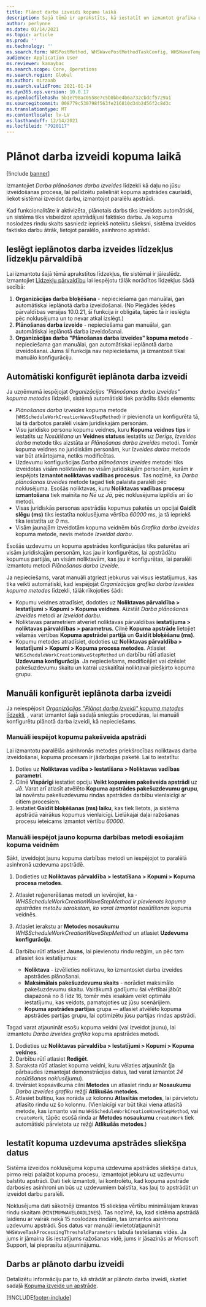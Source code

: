 ```yaml
---
title: Plānot darba izveidi kopuma laikā
description: Šajā tēmā ir aprakstīts, kā iestatīt un izmantot grafika darba izveides kopuma apstrādes metodi.
author: perlynne
ms.date: 01/14/2021
ms.topic: article
ms.prod: ''
ms.technology: ''
ms.search.form: WHSPostMethod, WHSWavePostMethodTaskConfig, WHSWaveTemplateTable, WHSParameters, WHSWaveTableListPage, WHSWorkTableListPage, WHSWorkTable, BatchJobEnhanced, WHSPlannedWorkOrder
audience: Application User
ms.reviewer: kamaybac
ms.search.scope: Core, Operations
ms.search.region: Global
ms.author: mirzaab
ms.search.validFrom: 2021-01-14
ms.dyn365.ops.version: 10.0.17
ms.openlocfilehash: 5b1e798ac0558e7c5b0bbe4b6a732cbdcf5729a1
ms.sourcegitcommit: 008779c530798f563fe216810d34b2d56f2c8d3c
ms.translationtype: MT
ms.contentlocale: lv-LV
ms.lasthandoff: 12/14/2021
ms.locfileid: "7920117"
---
```

# <a name="schedule-work-creation-during-wave"></a>Plānot darba izveidi kopuma laikā

[!include [banner](../../includes/banner.md)]

Izmantojiet *Darba plānošanas darba izveides* līdzekli kā daļu no jūsu izveidošanas procesa, lai palīdzētu palielināt kopuma apstrādes caurlaidi, liekot sistēmai izveidot darbu, izmantojot paralēlu apstrādi.

Kad funkcionalitāte ir aktivizēta, plānotais darbs tiks izveidots automātiski, un sistēma tiks visbeidzot apstrādājusi faktisko darbu. Ja kopuma noslodzes rindu skaits sasniedz iepriekš noteiktu slieksni, sistēma izveidos faktisko darbu ātrāk, lietojot paralēlo, asinhrono apstrādi.

## <a name="turn-on-the-scheduled-work-creation-features-in-feature-management"></a>Ieslēgt ieplānotos darba izveides līdzekļus līdzekļu pārvaldībā

Lai izmantotu šajā tēmā aprakstītos līdzekļus, tie sistēmai ir jāieslēdz. Izmantojiet [Līdzekļu pārvaldību](../../fin-ops-core/fin-ops/get-started/feature-management/feature-management-overview.md) lai iespējotu tālāk norādītos līdzekļus šādā secībā:

1. **Organizācijas darba bloķēšana** - nepieciešama gan manuālai, gan automātiskai ieplānotā darba izveidošanai. (No Piegādes ķēdes pārvaldības versijas 10.0.21, šī funkcija ir obligāta, tāpēc tā ir ieslēgta pēc noklusējuma un to nevar atkal izslēgt.)
1. **Plānošanas darba izveide** - nepieciešama gan manuālai, gan automātiskai ieplānotā darba izveidošanai.
1. **Organizācijas darba "Plānošanas darba izveides" kopuma metode** - nepieciešama gan manuālai, gan automātiskai ieplānotā darba izveidošanai. Jums šī funkcija nav nepieciešama, ja izmantosit tikai manuālo konfigurāciju.

<a name="Auto-enable-schedule-work-creation"></a>

## <a name="automatically-configure-scheduled-work-creation"></a>Automātiski konfigurēt ieplānota darba izveidi

Ja uzņēmumā iespējojat *Organizācijas "Plānošanas darba izveides" kopuma metodes* līdzekli, sistēmā automātiski tiek parādīts šāds elements:

- *Plānošanas darba izveides* kopuma metode (`WHSScheduleWorkCreationWaveStepMethod`) ir pievienota un konfigurēta tā, lai tā darbotos paralēli visām juridiskajām personām.
- Visu juridisko personu kopumu veidnes, kuru **Kopuma veidnes tips** ir iestatīts uz *Nosūtīšana* un **Veidnes statuss** iestatīts uz *Derīgs*, *Izveides darba* metode tiks aizstāta ar *Plānošanas darba izveides* metodi. Tomēr kopuma veidnes no juridiskām personām, kur *Izveides darba* metode var būt atkārtojama, netiks modificētas.
- Uzdevumu konfigurācijas *Darba plānošanas izveides* metodei tiks izveidotas visām noliktavām no visām juridiskajām personām, kurām ir iespējots **Izmantot noliktavas vadības procesus**. Tas nozīmē, ka *Darba plānošanas izveides* metode tagad tiek palaista paralēli pēc noklusējuma. Esošās noliktavas, kuru **Noliktavas vadības procesu izmantošana** tiek mainīta no *Nē* uz *Jā*, pēc noklusējuma izpildīs arī šo metodi.
- Visas juridiskās personas apstrādās kopumus paketēs un opcijai **Gaidīt slēgu (ms)** tiks iestatīta noklusējuma vērtība *60000* ms, ja tā iepriekš tika iestatīta uz *0* ms.
- Visām jaunajām izveidotām kopuma veidnēm būs *Grafika darba izveides* kopuma metode, nevis metode *Izveidot darbu*.

Esošās uzdevumu un kopuma apstrādes konfigurācijas tiks paturētas arī visām juridiskajām personām, kas jau ir konfigurētas, lai apstrādātu kopumus partijās, un visām noliktavām, kas jau ir konfigurētas, lai paralēli izmantotu metodi *Plānošanas darba izveide*.

Ja nepieciešams, varat manuāli atgriezt jebkurus vai visus iestatījumus, kas tika veikti automātiski, kad iespējojāt *Organizācijas grafika darba izveides kopuma metodes* līdzekli, tālāk rīkojoties šādi:

- Kopumu veidnes atradīsiet, dodoties uz **Noliktavas pārvaldība \> Iestatījumi \> Kopumi \> Kopuma veidnes**. Aizstāt *Darba plānošanas izveides* metodi ar *Izveidot darbu*.
- Noliktavas parametriem atveriet noliktavas pārvaldības **iestatījuma \> noliktavas pārvaldības \> parametrus**. Cilnē **Kopuma apstrāde** lietojiet vēlamās vērtības **Kopuma apstrādei partijā** un **Gaidīt bloķēšanu (ms)**.
- Kopumu metodes atradīsiet, dodoties uz **Noliktavas pārvaldība \> Iestatījumi \> Kopumi \> Kopuma procesa metodes**. Atlasiet `WHSScheduleWorkCreationWaveStepMethod` un darbību rūtī atlasiet **Uzdevuma konfigurācija**. Ja nepieciešams, modificējiet vai dzēsiet pakešuzdevumu skaitu un katrai uzskaitītai noliktavai piešķirto kopuma grupu.

## <a name="manually-configure-scheduled-work-creation"></a>Manuāli konfigurēt ieplānota darba izveidi

Ja neiespējosit [*Organizācijas "Plānot darba izveidi" kopuma metodes* līdzekli](#Auto-enable-schedule-work-creation), , varat izmantot šajā sadaļā sniegtās procedūras, lai manuāli konfigurētu plānotā darba izveidi, kā nepieciešams.

### <a name="manually-enable-batch-processing-of-waves"></a>Manuāli iespējot kopumu pakešveida apstrādi

Lai izmantotu paralēlās asinhronās metodes priekšrocības noliktavas darba izveidošanai, kopuma procesam ir jādarbojas paketē. Lai to iestatītu:

1. Doties uz **Noliktavas vadība \> Iestatīšana \> Noliktavas vadības parametri**.
1. Cilnē **Vispārīgi** iestatiet opciju **Veikt kopumiem pakešveida apstrādi** uz *Jā*. Varat arī atlasīt atvēlēto **Kopuma apstrādes pakešuzdevumu grupu**, lai novērstu pakešuzdevumu rindas apstrādes darbību vienlaicīgi ar citiem procesiem.
1. Iestatiet **Gaidīt bloķēšanas (ms) laiku**, kas tiek lietots, ja sistēma apstrādā vairākus kopumus vienlaicīgi. Lielākajai daļai ražošanas procesu ieteicams izmantot vērtību *60000*.

### <a name="manually-enable-the-new-wave-step-method-for-existing-wave-templates"></a>Manuāli iespējot jauno kopuma darbības metodi esošajām kopuma veidnēm

Sākt, izveidojot jaunu kopuma darbības metodi un iespējojot to paralēlā asinhronā uzdevuma apstrādē.

1. Dodieties uz **Noliktavas pārvaldība \> Iestatīšana \> Kopumi \> Kopuma procesa metodes**.
1. Atlasiet reģenerēšanas metodi un ievērojiet, ka **·** *WHSScheduleWorkCreationWaveStepMethod ir pievienots kopuma apstrādes metožu sarakstam, ko varat izmantot nosūtīšanas* kopuma veidnēs.
1. Atlasiet ierakstu ar **Metodes nosaukumu** *WHSScheduleWorkCreationWaveStepMethod* un atlasiet **Uzdevuma konfigurāciju**.
1. Darbību rūtī atlasiet **Jauns**, lai pievienotu rindu režģim, un pēc tam atlasiet šos iestatījumus:

    - **Noliktava** - izvēlieties noliktavu, ko izmantosiet darba izveides apstrādes plānošanai.
    - **Maksimālais pakešuzdevumu skaits** - norādiet maksimālo pakešuzdevumu skaitu. Vairākumā gadījumu šai vērtībai jābūt diapazonā no 8 līdz 16, tomēr mēs iesakām veikt optimālu iestatījumu, kas veidots, pamatojoties uz jūsu scenārijiem.
    - **Kopuma apstrādes partijas** grupa — atlasiet atvēlēto kopuma apstrādes partijas grupu, lai optimizētu jūsu partijas rindas apstrādi.

Tagad varat atjaunināt esošu kopuma veidni (vai izveidot jaunu), lai izmantotu *Darba izveides grafika* kopuma apstrādes metodi.

1. Dodieties uz **Noliktavas pārvaldība \> Iestatījumi \> Kopumi \> Kopuma veidnes**.
1. Darbību rūtī atlasiet **Rediģēt**.
1. Saraksta rūtī atlasiet kopuma veidni, kuru vēlaties atjaunināt (ja pārbaudes izmantojat demonstrācijas datus, tad varat izmantot *24 nosūtīšanas noklusējumu*).
1. Izvērsiet kopsavilkuma cilni **Metodes** un atlasiet rindu ar **Nosaukumu** *Darba izveides grafiku* režģī **Atlikušās metodes**.
1. Atlasiet bultiņu, kas norāda uz kolonnu **Atlasītās metodes**, lai pārvietotu atlasīto rindu uz šo kolonnu. (Vienlaicīgi var būt tikai viena atlasītā metode, kas izmanto vai nu `WHSScheduleWorkCreationWaveStepMethod`, vai `createWork`, tāpēc esošā rinda ar **Metodes nosaukumu** `createWork` tiek automātiski pārvietota uz režģi **Atlikušās metodes**.)

## <a name="set-wave-task-processing-threshold-data"></a>Iestatīt kopuma uzdevuma apstrādes sliekšņa datus

Sistēma izveidos noklusējuma kopuma uzdevuma apstrādes sliekšņa datus, pirmo reizi palaižot kopuma procesu, izmantojot jebkuru uz uzdevumu balstītu apstrādi. Dati tiek izmantoti, lai kontrolētu, kad kopuma apstrāde darbosies asinhroni un būs uz uzdevumiem balstīta, kas ļauj to apstrādāt un izveidot darbu paralēli.

Noklusējuma dati sākotnēji izmantos 15 sliekšņa vērtību minimālajam kravas rindu skaitam (`MINIMUMWAVELOADLINES`). Tas nozīmē, ka, kad sistēma apstrādā laidienu ar vairāk nekā 15 noslodzes rindām, tas izmantos asinhronu uzdevumu apstrādi. Šos datus var manuāli ievietot/atjaunināt `WHSWaveTaskProcessingThresholdParameters` tabulā testēšanas vidēs. Ja jums ir jāmaina šis iestatījums ražošanas vidē, jums ir jāsazinās ar Microsoft Support, lai pieprasītu atjauninājumu.

## <a name="work-with-the-scheduled-work-creation"></a>Darbs ar plānoto darbu izveidi

Detalizētu informāciju par to, kā strādāt ar plānoto darba izveidi, skatiet sadaļā [Kopuma izveide un apstrāde](wave-processing.md). 


[!INCLUDE[footer-include](../../includes/footer-banner.md)]
